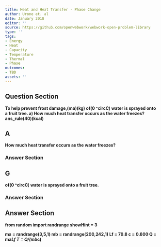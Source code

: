 ```yaml
---
title: Heat and Heat Transfer - Phase Change
author: Urone et. al
date: January 2018
editor: ''
source: https://github.com/openwebwork/webwork-open-problem-library
type: ''
tags:
- Energy
- Heat
- Capacity
- Temperature
- Thermal
- Phase
outcomes:
- TBD
assets: ''
---
```


## Question Section 

<b>
To help prevent frost damage,(ma)(kg) of(0 ^circC) water is sprayed onto a fruit tree. 
a) How much heat transfer occurs as the water freezes? 
ans_rule(40)(kcal)

## A
How much heat transfer occurs as the water freezes? 
### Answer Section
## G
of(0 ^circC) water is sprayed onto a fruit tree. 
### Answer Section


## Answer Section

from random import randrange
showHint = 3

ma = randrange(3,5,1)
mb = randrange(200,242,1)
Lf = 79.8
c = 0.800
Q = ma*Lf
T = Q/(mb*c)